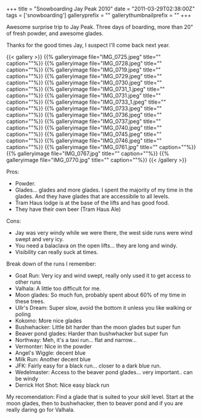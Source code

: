 +++
title = "Snowboarding Jay Peak 2010"
date = "2011-03-29T02:38:00Z"
tags = ['snowboarding']
galleryprefix = ""
gallerythumbnailprefix = ""
+++

Awesome surprise trip to Jay Peak. Three days of boarding, more than 20" of
fresh powder, and awesome glades.

Thanks for the good times Jay, I suspect I'll come back next year.

{{< gallery >}} {{% galleryimage file="IMG_0725.jpeg" title=""
caption=""%}} {{% galleryimage file="IMG_0728.jpeg" title="" caption=""%}} {{%
galleryimage file="IMG_0719.jpeg" title="" caption=""%}} {{% galleryimage
file="IMG_0729.jpeg" title="" caption=""%}} {{% galleryimage
file="IMG_0730.jpeg" title="" caption=""%}} {{% galleryimage
file="IMG_0731_1.jpeg" title="" caption=""%}} {{% galleryimage
file="IMG_0731.jpeg" title="" caption=""%}} {{% galleryimage
file="IMG_0733_1.jpeg" title="" caption=""%}} {{% galleryimage
file="IMG_0733.jpeg" title="" caption=""%}} {{% galleryimage
file="IMG_0736.jpeg" title="" caption=""%}} {{% galleryimage
file="IMG_0737.jpeg" title="" caption=""%}} {{% galleryimage
file="IMG_0740.jpeg" title="" caption=""%}} {{% galleryimage
file="IMG_0745.jpeg" title="" caption=""%}} {{% galleryimage
file="IMG_0746.jpeg" title="" caption=""%}} {{% galleryimage
file="IMG_0761.jpg" title="" caption=""%}} {{% galleryimage
file="IMG_0767.jpg" title="" caption=""%}} {{% galleryimage
file="IMG_0770.jpg" title="" caption=""%}} {{< /gallery >}}

Pros:

  * Powder.
  * Glades... glades and more glades. I spent the majority of my time in the glades. And they have glades that are accessibile to all levels.
  * Tram Haus lodge is at the base of the lifts and has good food.
  * They have their own beer (Tram Haus Ale)

Cons:

  * Jay was very windy while we were there, the west side runs were wind swept and very icy.
  * You need a balaclava on the open lifts... they are long and windy.
  * Visibility can really suck at times.

Break down of the runs I remember:

  * Goat Run: Very icy and wind swept, really only used it to get access to other runs
  * Valhala: A little too difficult for me.
  * Moon glades: So much fun, probably spent about 60% of my time in these trees.
  * Ullr's Dream: Super slow, avoid the bottom it unless you like walking or poling
  * Kokomo: More nice glades
  * Bushwhacker: Little bit harder than the moon glades but super fun
  * Beaver pond glades: Harder than bushwhacker but super fun
  * Northway: Meh, it's a taxi run... flat and narrow...
  * Vermonter: Nice in the powder
  * Angel's Wiggle: decent blue
  * Milk Run: Another decent blue
  * JFK: Fairly easy for a black run... closer to a dark blue run.
  * Wedelmaster: Access to the beaver pond glades... very important.. can be windy
  * Derrick Hot Shot: Nice easy black run

My recomendation: Find a glade that is suited to your skill level. Start at
the moon glades, then to bushwhacker, then to beaver pond and if you are
really daring go for Valhala.



